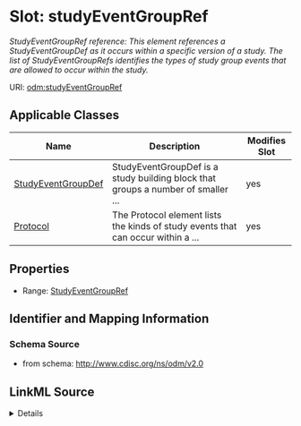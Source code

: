 # Slot: studyEventGroupRef


_StudyEventGroupRef reference: This element references a StudyEventGroupDef as it occurs within a specific version of a study. The list of StudyEventGroupRefs identifies the types of study group events that are allowed to occur within the study._



URI: [odm:studyEventGroupRef](http://www.cdisc.org/ns/odm/v2.0/studyEventGroupRef)



<!-- no inheritance hierarchy -->




## Applicable Classes

| Name | Description | Modifies Slot |
| --- | --- | --- |
[StudyEventGroupDef](StudyEventGroupDef.md) | StudyEventGroupDef is a study building block that groups a number of smaller ... |  yes  |
[Protocol](Protocol.md) | The Protocol element lists the kinds of study events that can occur within a ... |  yes  |







## Properties

* Range: [StudyEventGroupRef](StudyEventGroupRef.md)





## Identifier and Mapping Information







### Schema Source


* from schema: http://www.cdisc.org/ns/odm/v2.0




## LinkML Source

<details>
```yaml
name: studyEventGroupRef
description: 'StudyEventGroupRef reference: This element references a StudyEventGroupDef
  as it occurs within a specific version of a study. The list of StudyEventGroupRefs
  identifies the types of study group events that are allowed to occur within the
  study.'
from_schema: http://www.cdisc.org/ns/odm/v2.0
rank: 1000
alias: studyEventGroupRef
domain_of:
- StudyEventGroupDef
- Protocol
range: StudyEventGroupRef

```
</details>